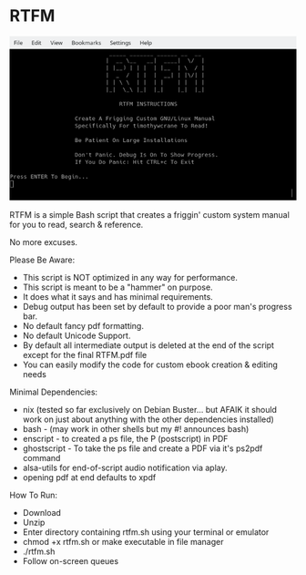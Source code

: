 # RTFM
 ![RTFM](https://github.com/timothywcrane/RTFM/blob/main/rtfm.png?raw=true)
    
RTFM is a simple Bash script that creates a friggin' custom system manual for you to read, search & reference.

No more excuses.

Please Be Aware:

* This script is NOT optimized in any way for performance. 
* This script is meant to be a "hammer" on purpose.
* It does what it says and has minimal requirements.
* Debug output has been set by default to provide a poor man's progress bar. 
* No default fancy pdf formatting.
* No default Unicode Support.
* By default all intermediate output is deleted at the end of the script except for the final RTFM.pdf file
* You can easily modify the code for custom ebook creation & editing needs

Minimal Dependencies:

* nix (tested so far exclusively on Debian Buster... but AFAIK it should work on just about anything with the other dependencies installed)
* bash - (may work in other shells but my #! announces bash)
* enscript - to created a ps file, the P (postscript) in PDF
* ghostscript - To take the ps file and create a PDF via it's ps2pdf command
* alsa-utils for end-of-script audio notification via aplay.
* opening pdf at end defaults to xpdf
 
 How To Run:
 
* Download
* Unzip
* Enter directory containing rtfm.sh using your terminal or emulator
* chmod +x rtfm.sh or make executable in file manager
* ./rtfm.sh
* Follow on-screen queues
